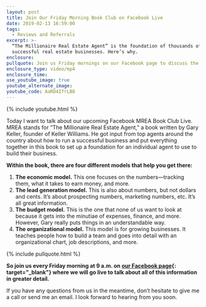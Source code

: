 ```yaml
---
layout: post
title: Join Our Friday Morning Book Club on Facebook Live
date: 2019-02-13 16:59:00
tags:
  - Reviews and Referrals
excerpt: >-
  “The Millionaire Real Estate Agent” is the foundation of thousands of
  successful real estate businesses. Here’s why.
enclosure:
pullquote: Join us Friday mornings on our Facebook page to discuss the book.
enclosure_type: video/mp4
enclosure_time:
use_youtube_image: true
youtube_alternate_image:
youtube_code: AaRD4IfrLB8
---
```


{% include youtube.html %}

Today I want to talk about our upcoming Facebook MREA Book Club Live. MREA stands for “The Millionaire Real Estate Agent,” a book written by Gary Keller, founder of Keller Williams. He got input from top agents around the country about how to run a successful business and put everything together in this book to set up a foundation for an individual agent to use to build their business.

**Within the book, there are four different models that help you get there:**

1. **The economic model.** This one focuses on the numbers—tracking them, what it takes to earn money, and more.
2. **The lead generation model.** This is also about numbers, but not dollars and cents. It’s about prospecting numbers, marketing numbers, etc. It’s all great information.
3. **The budget model.** This is the one that none of us want to look at because it gets into the minutiae of expenses, finance, and more. However, Gary really puts things in an understandable way.
4. **The organizational model.** This model is for growing businesses. It teaches people how to build a team and goes into detail with an organizational chart, job descriptions, and more.

{% include pullquote.html %}

**So join us every Friday morning at 9 a.m. on [our Facebook page](https://www.facebook.com/KWWhittier){: target="_blank"} where we will go live to talk about all of this information in greater detail.**

If you have any questions from us in the meantime, don’t hesitate to give me a call or send me an email. I look forward to hearing from you soon.